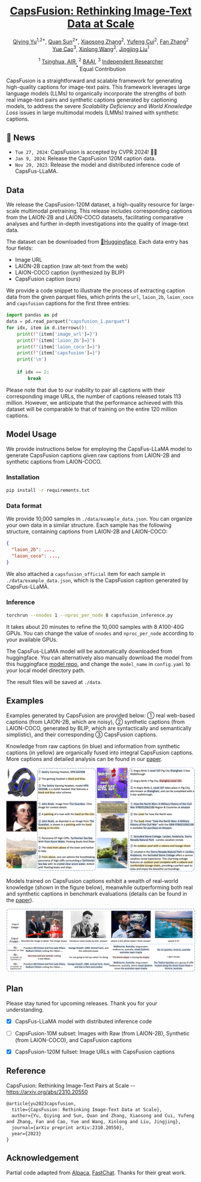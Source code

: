 <div align='center'>
<h1><a href="https://arxiv.org/abs/2310.20550">CapsFusion: Rethinking Image-Text Data at Scale</a></h1>

[Qiying Yu](https://yqy2001.github.io)<sup>1,2*</sup>, [Quan Sun](https://github.com/Quan-Sun)<sup>2*</sup>, [Xiaosong Zhang](https://github.com/zhangxiaosong18)<sup>2</sup>, [Yufeng Cui](https://scholar.google.com/citations?user=5Ydha2EAAAAJ&hl=en&oi=ao)<sup>2</sup>, [Fan Zhang](https://scholar.google.com/citations?user=VsJ39HMAAAAJ)<sup>2</sup><br>[Yue Cao](http://yue-cao.me)<sup>3</sup>, [Xinlong Wang](https://www.xloong.wang/)<sup>2</sup>, [Jingjing Liu](https://air.tsinghua.edu.cn/en/info/1046/1194.htm)<sup>1</sup>

<sup>1</sup> [Tsinghua, AIR](https://air.tsinghua.edu.cn/en/), <sup>2</sup> [BAAI](https://www.baai.ac.cn/english.html), <sup>3</sup> [Independent Researcher](http://yue-cao.me)<br><sup>*</sup> Equal Contribution
</div>

CapsFusion is a straightforward and scalable framework for generating high-quality captions for image-text pairs. This framework leverages large language models (LLMs) to organically incorporate the strengths of both real image-text pairs and synthetic captions generated by captioning models, to address the severe *Scalability Deficiency* and *World Knowledge Loss* issues in large multimodal models (LMMs) trained with synthetic captions.

## 🚀 News

* `Tue 27, 2024`: CapsFusion is accepted by CVPR 2024! 🎉🍻
* `Jan 9, 2024`: Release the CapsFusion 120M caption data.
* `Nov 29, 2023`: Release the model and distributed inference code of CapsFus-LLaMA.

## Data

We release the CapsFusion-120M dataset, a high-quality resource for large-scale multimodal pretraining. This release includes corresponding captions from the LAION-2B and LAION-COCO datasets, facilitating comparative analyses and further in-depth investigations into the quality of image-text data.

The dataset can be downloaded from [🤗Huggingface](https://huggingface.co/datasets/BAAI/CapsFusion-120M/tree/main). Each data entry has four fields:

* Image URL
* LAION-2B caption (raw alt-text from the web)
* LAION-COCO caption (synthesized by BLIP)
* CapsFusion caption (ours)

We provide a code snippet to illustrate the process of extracting caption data from the given parquet files, which prints the `url`, `laion_2b`, `laion_coco` and `capsfusion` captions for the first three entries:

```python
import pandas as pd
data = pd.read_parquet("capsfusion_1.parquet")
for idx, item in d.iterrows():
    print(f"{item['image_url']=}")
    print(f"{item['laion_2b']=}")
    print(f"{item['laion_coco']=}")
    print(f"{item['capsfusion']=}")
    print('\n')
    
    if idx == 2:
        break
```

Please note that due to our inability to pair all captions with their corresponding image URLs, the number of captions released totals 113 million. However, we anticipate that the performance achieved with this dataset will be comparable to that of training on the entire 120 million captions.

## Model Usage

We provide instructions below for employing the CapsFus-LLaMA model to generate CapsFusion captions given raw captions from LAION-2B and synthetic captions from LAION-COCO.

### Installation

```sh
pip install -r requirements.txt
```

### Data format

We provide 10,000 samples in `./data/example_data.json`. You can organize your own data in a similar structure. Each sample has the following structure, containing captions from LAION-2B and LAION-COCO:
```json
{
  "laion_2b": ..., 
  "laion_coco": ..., 
}
```
We also attached a `capsfusion_official` item for each sample in `./data/example_data.json`, which is the CapsFusion caption generated by CapsFus-LLaMA.

### Inference

```sh
torchrun --nnodes 1 --nproc_per_node 8 capsfusion_inference.py
```

It takes about 20 minutes to refine the 10,000 samples with 8 A100-40G GPUs. You can change the value of `nnodes` and `nproc_per_node` according to your available GPUs.

The CapsFus-LLaMA model will be automatically downloaded from huggingface. You can alternatively also manually download the model from this huggingface [model repo](https://huggingface.co/BAAI/CapsFus-LLaMA/tree/main), and change the `model_name` in `config.yaml` to your local model directory path.

The result files will be saved at `./data`.

## Examples

Examples generated by CapsFusion are provided below: ➀ real web-based captions (from LAION-2B, which are noisy), ➁ synthetic captions (from LAION-COCO, generated by BLIP, which are syntactically and semantically simplistic), and their corresponding ③ CapsFusion captions. 

Knowledge from raw captions (in blue) and information from synthetic captions (in yellow) are organically fused into integral CapsFusion captions. More captions and detailed analysis can be found in our [paper](https://arxiv.org/abs/2310.20550).

![](assets/capsfusion_examples.png)

Models trained on CapsFusion captions exhibit a wealth of real-world knowledge (shown in the figure below), meanwhile outperforming both real and synthetic captions in benchmark evaluations (details can be found in the [paper](https://arxiv.org/abs/2310.20550)).

![](assets/model_output_examples.png)

## Plan

Please stay tuned for upcoming releases. Thank you for your understanding.

- [x] CapsFus-LLaMA model with distributed inference code

- [ ] CapsFusion-10M subset: Images with Raw (from LAION-2B), Synthetic (from LAION-COCO), and CapsFusion captions

- [x] CapsFusion-120M fullset: Image URLs with CapsFusion captions

## Reference

CapsFusion: Rethinking Image-Text Pairs at Scale -- https://arxiv.org/abs/2310.20550

```
@article{yu2023capsfusion,
  title={CapsFusion: Rethinking Image-Text Data at Scale},
  author={Yu, Qiying and Sun, Quan and Zhang, Xiaosong and Cui, Yufeng and Zhang, Fan and Cao, Yue and Wang, Xinlong and Liu, Jingjing},
  journal={arXiv preprint arXiv:2310.20550},
  year={2023}
}
```

## Acknowledgement

Partial code adapted from [Alpaca](https://github.com/tatsu-lab/stanford_alpaca), [FastChat](https://github.com/lm-sys/FastChat). Thanks for their great work.
